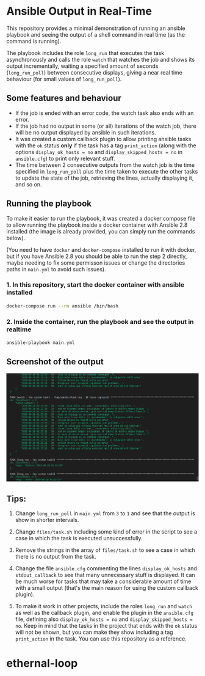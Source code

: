 # Ansible Output in Real-Time

This repository provides a minimal demonstration of running an ansible playbook and seeing the output of a shell command in real time (as the command is running). 

The playbook includes the role `long_run` that executes the task asynchronously and calls the role `watch` that watches the job and shows its output incrementally, waiting a specified amount of seconds (`long_run_poll`) between consecutive displays, giving a near real time behaviour (for small values of `long_run_poll`).

## Some features and behaviour

- If the job is ended with an error code, the watch task also ends with an error.
- If the job had no output in some (or all) iterations of the watch job, there will be no output displayed by ansible in such iterations.
- It was created a custom callback plugin to allow printing ansible tasks with the `ok` status **only** if the task has a tag `print_action` (along with the options `display_ok_hosts = no` and `display_skipped_hosts = no` in `ansible.cfg`) to print only relevant stuff.
- The time between 2 consecutive outputs from the watch job is the time specified in `long_run_poll` plus the time taken to execute the other tasks to update the state of the job, retrieving the lines, actually displaying it, and so on.

## Running the playbook

To make it easier to run the playbook, it was created a docker compose file to allow running the playbook inside a docker container with Ansible 2.8 installed (the image is already provided, you can simply run the commands below).

(You need to have `docker` and `docker-compose` installed to run it with docker, but if you have Ansible 2.8 you should be able to run the step 2 directly, maybe needing to fix some permisson issues or change the directories paths in `main.yml` to avoid such issues).

### 1. In this repository, start the docker container with ansible installed

```bash
docker-compose run --rm ansible /bin/bash
```

### 2. Inside the container, run the playbook and see the output in realtime

```bash
ansible-playbook main.yml
```
## Screenshot of the output

![ansible output image](https://raw.githubusercontent.com/lucasbasquerotto/my-projects/master/images/ansible-output.png)

## Tips:

1) Change `long_run_poll` in `main.yml` from `3` to `1` and see that the output is show in shorter intervals.

2) Change `files/task.sh` including some kind of error in the script to see a case in which the task is executed unsuccessfully.

3) Remove the strings in the array of `files/task.sh` to see a case in which there is no output from the task.

4) Change the file `ansible.cfg` commenting the lines `display_ok_hosts` and `stdout_callback` to see that many unnecessary stuff is displayed. It can be much worse for tasks that may take a considerable amount of time with a small output (that's the main reason for using the custom callback plugin).

5) To make it work in other projects, include the roles `long_run` and `watch` as well as the callback plugin, and enable the plugin in the `ansible.cfg` file, defining also `display_ok_hosts = no` and `display_skipped_hosts = no`. Keep in mind that the tasks in the project that ends with the `ok` status will not be shown, but you can make they show including a tag `print_action` in the task. You can use this repository as a reference.
# ethernal-loop

